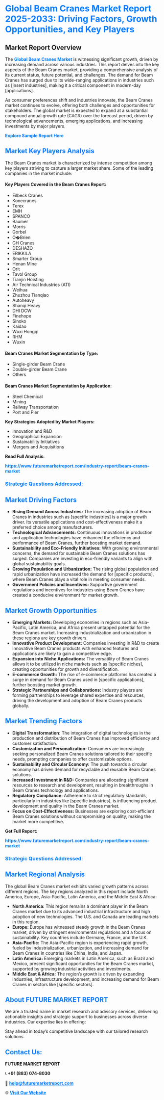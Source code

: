 <h1 style="color: #007BFF;">Global Beam Cranes Market Report 2025-2033: Driving Factors, Growth Opportunities, and Key Players</h1>

<section id="overview">
<h2>Market Report Overview</h2>
<p>The <a href="https://www.futuremarketreport.com/industry-report/beam-cranes-market" style="color: #007BFF; text-decoration: none;"><strong>Global Beam Cranes Market</strong></a> is witnessing significant growth, driven by increasing demand across various industries. This report delves into the key aspects of the Beam Cranes market, providing a comprehensive analysis of its current status, future potential, and challenges. The demand for Beam Cranes has surged due to its wide-ranging applications in industries such as [insert industries], making it a critical component in modern-day [applications].</p>
<p>As consumer preferences shift and industries innovate, the Beam Cranes market continues to evolve, offering both challenges and opportunities for stakeholders. The global market is expected to expand at a substantial compound annual growth rate (CAGR) over the forecast period, driven by technological advancements, emerging applications, and increasing investments by major players.</p>
</section>

<section id="overview">
<p><a href="https://www.futuremarketreport.com/request-sample/reportId=108770" style="color: #007BFF; text-decoration: none;"><strong>Explore Sample Report Here</strong></a></p>
</section>

<section id="key-players">
<h2 style="color: #007BFF;">Market Key Players Analysis</h2>
<p>The Beam Cranes market is characterized by intense competition among key players striving to capture a larger market share. Some of the leading companies in the market include:</p>
<h4>Key Players Covered in the Beam Cranes Report:</h4>
<ul><li>Eilbeck Cranes</li><li>Konecranes</li><li>Terex</li><li>EMH</li><li>SPANCO</li><li>Baumer</li><li>Morris</li><li>Gorbel</li><li>O�Brien</li><li>GH Cranes</li><li>DESHAZO</li><li>ERIKKILA</li><li>Smarter Group</li><li>Henan Mine</li><li>Orit</li><li>Tavol Group</li><li>Tianjin Hoisting</li><li>Air Technical Industries (ATI)</li><li>Weihua</li><li>Zhuzhou Tianqiao</li><li>Autoheavy</li><li>Shanqi Heavy</li><li>DHI DCW</li><li>Finehope</li><li>Sinoko</li><li>Kaidao</li><li>Wuxi Hongqi</li><li>RHM</li><li>Wuxin</li></ul>
<h4>Beam Cranes Market Segmentation by Type:</h4>
<ul><li>Single-girder Beam Crane</li><li>Double-girder Beam Crane</li><li>Others</li></ul>

<h4>Beam Cranes Market Segmentation by Application:</h4>
<ul><li>Steel Chemical</li><li>Mining</li><li>Railway Transportation</li><li>Port and Pier</li></ul>
<p><strong>Key Strategies Adopted by Market Players:</strong></p>
<ul>
<li>Innovation and R&D</li>
<li>Geographical Expansion</li>
<li>Sustainability Initiatives</li>
<li>Mergers and Acquisitions</li>
</ul>
</section>

<section>
<p><strong>Read Full Analysis: </strong></p><a href="https://www.futuremarketreport.com/industry-report/beam-cranes-market" style="color: #007BFF; text-decoration: none;"><strong>https://www.futuremarketreport.com/industry-report/beam-cranes-market</strong></a>
<h3 style="color: #007BFF;">Strategic Questions Addressed:</h3>
</section>

<section id="driving-factors">
<h2 style="color: #007BFF;">Market Driving Factors</h2>
<ul>
<li><strong>Rising Demand Across Industries:</strong> The increasing adoption of Beam Cranes in industries such as [specific industries] is a major growth driver. Its versatile applications and cost-effectiveness make it a preferred choice among manufacturers.</li>
<li><strong>Technological Advancements:</strong> Continuous innovations in production and application technologies have enhanced the efficiency and performance of Beam Cranes, further boosting market demand.</li>
<li><strong>Sustainability and Eco-Friendly Initiatives:</strong> With growing environmental concerns, the demand for sustainable Beam Cranes solutions has surged. Companies are investing in eco-friendly variants to align with global sustainability goals.</li>
<li><strong>Growing Population and Urbanization:</strong> The rising global population and rapid urbanization have increased the demand for [specific products], where Beam Cranes plays a vital role in meeting consumer needs.</li>
<li><strong>Government Policies and Incentives:</strong> Supportive government regulations and incentives for industries using Beam Cranes have created a conducive environment for market growth.</li>
</ul>
</section>

<section id="growth-opportunities">
<h2 style="color: #007BFF;">Market Growth Opportunities</h2>
<ul>
<li><strong>Emerging Markets:</strong> Developing economies in regions such as Asia-Pacific, Latin America, and Africa present untapped potential for the Beam Cranes market. Increasing industrialization and urbanization in these regions are key growth drivers.</li>
<li><strong>Innovative Product Development:</strong> Companies investing in R&D to create innovative Beam Cranes products with enhanced features and applications are likely to gain a competitive edge.</li>
<li><strong>Expansion into Niche Applications:</strong> The versatility of Beam Cranes allows it to be utilized in niche markets such as [specific niches], creating opportunities for growth and diversification.</li>
<li><strong>E-commerce Growth:</strong> The rise of e-commerce platforms has created a surge in demand for Beam Cranes used in [specific applications], further boosting market growth.</li>
<li><strong>Strategic Partnerships and Collaborations:</strong> Industry players are forming partnerships to leverage shared expertise and resources, driving the development and adoption of Beam Cranes products globally.</li>
</ul>
</section>

<section id="trending-factors">
<h2 style="color: #007BFF;">Market Trending Factors</h2>
<ul>
<li><strong>Digital Transformation:</strong> The integration of digital technologies in the production and distribution of Beam Cranes has improved efficiency and customer satisfaction.</li>
<li><strong>Customization and Personalization:</strong> Consumers are increasingly seeking personalized Beam Cranes solutions tailored to their specific needs, prompting companies to offer customizable options.</li>
<li><strong>Sustainability and Circular Economy:</strong> The push towards a circular economy has driven demand for recyclable and reusable Beam Cranes solutions.</li>
<li><strong>Increased Investment in R&D:</strong> Companies are allocating significant resources to research and development, resulting in breakthroughs in Beam Cranes technology and applications.</li>
<li><strong>Regulatory Compliance:</strong> Adherence to strict regulatory standards, particularly in industries like [specific industries], is influencing product development and quality in the Beam Cranes market.</li>
<li><strong>Focus on Cost-Effectiveness:</strong> Businesses are exploring cost-efficient Beam Cranes solutions without compromising on quality, making the market more competitive.</li>
</ul>
</section>

<section>
<p><strong>Get Full Report: </strong></p><a href="https://www.futuremarketreport.com/industry-report/beam-cranes-market" style="color: #007BFF; text-decoration: none;"><strong>https://www.futuremarketreport.com/industry-report/beam-cranes-market</strong></a>
<h3 style="color: #007BFF;">Strategic Questions Addressed:</h3>
</section>


<section id="regional-analysis">
<h2 style="color: #007BFF;">Market Regional Analysis</h2>
<p>The global Beam Cranes market exhibits varied growth patterns across different regions. The key regions analyzed in this report include North America, Europe, Asia-Pacific, Latin America, and the Middle East & Africa:</p>
<ul>
<li><strong>North America:</strong> This region remains a dominant player in the Beam Cranes market due to its advanced industrial infrastructure and high adoption of new technologies. The U.S. and Canada are leading markets in this region.</li>
<li><strong>Europe:</strong> Europe has witnessed steady growth in the Beam Cranes market, driven by stringent environmental regulations and a focus on sustainability. Key countries include Germany, France, and the U.K.</li>
<li><strong>Asia-Pacific:</strong> The Asia-Pacific region is experiencing rapid growth, fueled by industrialization, urbanization, and increasing demand for Beam Cranes in countries like China, India, and Japan.</li>
<li><strong>Latin America:</strong> Emerging markets in Latin America, such as Brazil and Mexico, present significant opportunities for the Beam Cranes market, supported by growing industrial activities and investments.</li>
<li><strong>Middle East & Africa:</strong> The region’s growth is driven by expanding industries, infrastructure development, and increasing demand for Beam Cranes in sectors like [specific sectors].</li>
</ul>
</section>

<footer>
<h2 style="color: #007BFF;">About FUTURE MARKET REPORT</h2>
<p>We are a trusted name in market research and advisory services, delivering actionable insights and strategic support to businesses across diverse industries. Our expertise lies in offering:</p>

<p>Stay ahead in today’s competitive landscape with our tailored research solutions.</p>

<h2 style="color: #007BFF;">Contact Us:</h2>
<p><strong>FUTURE MARKET REPORT</strong></p>
<p>📞 <strong>+91 (883) 074-8030</strong></p>
<p>📧 <strong><a href="mailto:help@futuremarketreport.com" style="color: #007BFF;">help@futuremarketreport.com</a></strong></p>
<p>🌐 <strong><a href="https://www.futuremarketreport.com/" style="color: #007BFF;">Visit Our Website</a></strong></p>
</footer>